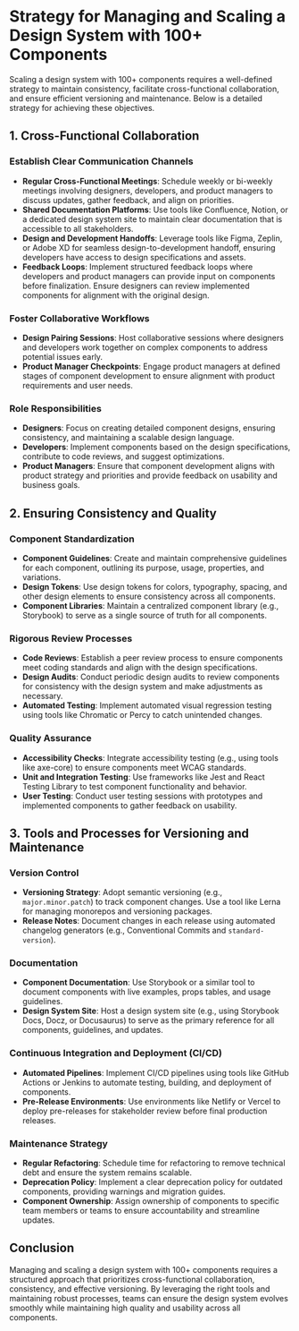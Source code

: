 # Strategy for Managing and Scaling a Design System with 100+ Components

Scaling a design system with 100+ components requires a well-defined strategy to maintain consistency, facilitate cross-functional collaboration, and ensure efficient versioning and maintenance. Below is a detailed strategy for achieving these objectives.

## 1. Cross-Functional Collaboration

### Establish Clear Communication Channels
- **Regular Cross-Functional Meetings**: Schedule weekly or bi-weekly meetings involving designers, developers, and product managers to discuss updates, gather feedback, and align on priorities.
- **Shared Documentation Platforms**: Use tools like Confluence, Notion, or a dedicated design system site to maintain clear documentation that is accessible to all stakeholders.
- **Design and Development Handoffs**: Leverage tools like Figma, Zeplin, or Adobe XD for seamless design-to-development handoff, ensuring developers have access to design specifications and assets.
- **Feedback Loops**: Implement structured feedback loops where developers and product managers can provide input on components before finalization. Ensure designers can review implemented components for alignment with the original design.

### Foster Collaborative Workflows
- **Design Pairing Sessions**: Host collaborative sessions where designers and developers work together on complex components to address potential issues early.
- **Product Manager Checkpoints**: Engage product managers at defined stages of component development to ensure alignment with product requirements and user needs.

### Role Responsibilities
- **Designers**: Focus on creating detailed component designs, ensuring consistency, and maintaining a scalable design language.
- **Developers**: Implement components based on the design specifications, contribute to code reviews, and suggest optimizations.
- **Product Managers**: Ensure that component development aligns with product strategy and priorities and provide feedback on usability and business goals.

## 2. Ensuring Consistency and Quality

### Component Standardization
- **Component Guidelines**: Create and maintain comprehensive guidelines for each component, outlining its purpose, usage, properties, and variations.
- **Design Tokens**: Use design tokens for colors, typography, spacing, and other design elements to ensure consistency across all components.
- **Component Libraries**: Maintain a centralized component library (e.g., Storybook) to serve as a single source of truth for all components.

### Rigorous Review Processes
- **Code Reviews**: Establish a peer review process to ensure components meet coding standards and align with the design specifications.
- **Design Audits**: Conduct periodic design audits to review components for consistency with the design system and make adjustments as necessary.
- **Automated Testing**: Implement automated visual regression testing using tools like Chromatic or Percy to catch unintended changes.

### Quality Assurance
- **Accessibility Checks**: Integrate accessibility testing (e.g., using tools like axe-core) to ensure components meet WCAG standards.
- **Unit and Integration Testing**: Use frameworks like Jest and React Testing Library to test component functionality and behavior.
- **User Testing**: Conduct user testing sessions with prototypes and implemented components to gather feedback on usability.

## 3. Tools and Processes for Versioning and Maintenance

### Version Control
- **Versioning Strategy**: Adopt semantic versioning (e.g., `major.minor.patch`) to track component changes. Use a tool like Lerna for managing monorepos and versioning packages.
- **Release Notes**: Document changes in each release using automated changelog generators (e.g., Conventional Commits and `standard-version`).

### Documentation
- **Component Documentation**: Use Storybook or a similar tool to document components with live examples, props tables, and usage guidelines.
- **Design System Site**: Host a design system site (e.g., using Storybook Docs, Docz, or Docusaurus) to serve as the primary reference for all components, guidelines, and updates.

### Continuous Integration and Deployment (CI/CD)
- **Automated Pipelines**: Implement CI/CD pipelines using tools like GitHub Actions or Jenkins to automate testing, building, and deployment of components.
- **Pre-Release Environments**: Use environments like Netlify or Vercel to deploy pre-releases for stakeholder review before final production releases.

### Maintenance Strategy
- **Regular Refactoring**: Schedule time for refactoring to remove technical debt and ensure the system remains scalable.
- **Deprecation Policy**: Implement a clear deprecation policy for outdated components, providing warnings and migration guides.
- **Component Ownership**: Assign ownership of components to specific team members or teams to ensure accountability and streamline updates.

## Conclusion

Managing and scaling a design system with 100+ components requires a structured approach that prioritizes cross-functional collaboration, consistency, and effective versioning. By leveraging the right tools and maintaining robust processes, teams can ensure the design system evolves smoothly while maintaining high quality and usability across all components.

